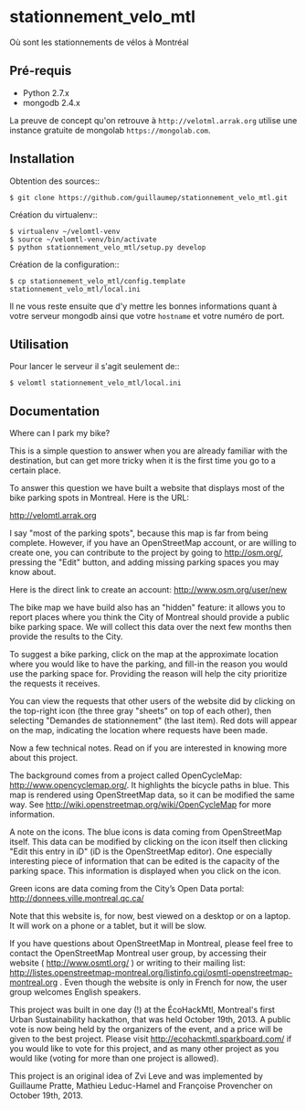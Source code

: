 stationnement_velo_mtl
======================

Où sont les stationnements de vélos à Montréal

Pré-requis
----------
* Python 2.7.x
* mongodb 2.4.x

La preuve de concept qu'on retrouve à `http://velotml.arrak.org` utilise une
 instance gratuite de mongolab `https://mongolab.com`.

Installation
------------

Obtention des sources::

    $ git clone https://github.com/guillaumep/stationnement_velo_mtl.git

Création du virtualenv::

    $ virtualenv ~/velomtl-venv
    $ source ~/velomtl-venv/bin/activate
    $ python stationnement_velo_mtl/setup.py develop

Création de la configuration::

    $ cp stationnement_velo_mtl/config.template stationnement_velo_mtl/local.ini

Il ne vous reste ensuite que d'y mettre les bonnes informations quant à votre
serveur mongodb ainsi que votre `hostname` et votre numéro de port.

Utilisation
-----------

Pour lancer le serveur il s'agit seulement de::

    $ velomtl stationnement_velo_mtl/local.ini

Documentation
-------------

Where can I park my bike?

This is a simple question to answer when you are already familiar with the destination, but can get more tricky when it is the first time you go to a certain place.

To answer this question we have built a website that displays most of the bike parking spots in Montreal. Here is the URL:

http://velomtl.arrak.org

I say "most of the parking spots", because this map is far from being complete. However, if you have an OpenStreetMap account, or are willing to create one, you can contribute to the project by going to http://osm.org/, pressing the "Edit" button, and adding missing parking spaces you may know about.

Here is the direct link to create an account: http://www.osm.org/user/new

The bike map we have build also has an "hidden" feature: it allows you to report places where you think the City of Montreal should provide a public bike parking space. We will collect this data over the next few months then provide the results to the City.

To suggest a bike parking, click on the map at the approximate location where you would like to have the parking, and fill-in the reason you would use the parking space for. Providing the reason will help the city prioritize the requests it receives.

You can view the requests that other users of the website did by clicking on the top-right icon (the three gray "sheets" on top of each other), then selecting "Demandes de stationnement" (the last item). Red dots will appear on the map, indicating the location where requests have been made.

Now a few technical notes. Read on if you are interested in knowing more about this project.

The background comes from a project called OpenCycleMap: http://www.opencyclemap.org/. It highlights the bicycle paths in blue. This map is rendered using OpenStreetMap data, so it can be modified the same way. See http://wiki.openstreetmap.org/wiki/OpenCycleMap for more information.

A note on the icons. The blue icons is data coming from OpenStreetMap itself. This data can be modified by clicking on the icon itself then clicking "Edit this entry in iD" (iD is the OpenStreetMap editor). One especially interesting piece of information that can be edited is the capacity of the parking space. This information is displayed when you click on the icon.

Green icons are data coming from the City’s Open Data portal: http://donnees.ville.montreal.qc.ca/

Note that this website is, for now, best viewed on a desktop or on a laptop. It will work on a phone or a tablet, but it will be slow.

If you have questions about OpenStreetMap in Montreal, please feel free to contact the OpenStreetMap Montreal user group, by accessing their website ( http://www.osmtl.org/ ) or writing to their mailing list: http://listes.openstreetmap-montreal.org/listinfo.cgi/osmtl-openstreetmap-montreal.org . Even though the website is only in French for now, the user group welcomes English speakers.

This project was built in one day (!) at the ÉcoHackMtl, Montreal's first Urban Sustainability hackathon, that was held October 19th, 2013. A public vote is now being held by the organizers of the event, and a price will be given to the best project. Please visit http://ecohackmtl.sparkboard.com/ if you would like to vote for this project, and as many other project as you would like (voting for more than one project is allowed). 

This project is an original idea of Zvi Leve and was implemented by Guillaume Pratte, Mathieu Leduc-Hamel and Françoise Provencher on October 19th, 2013.
